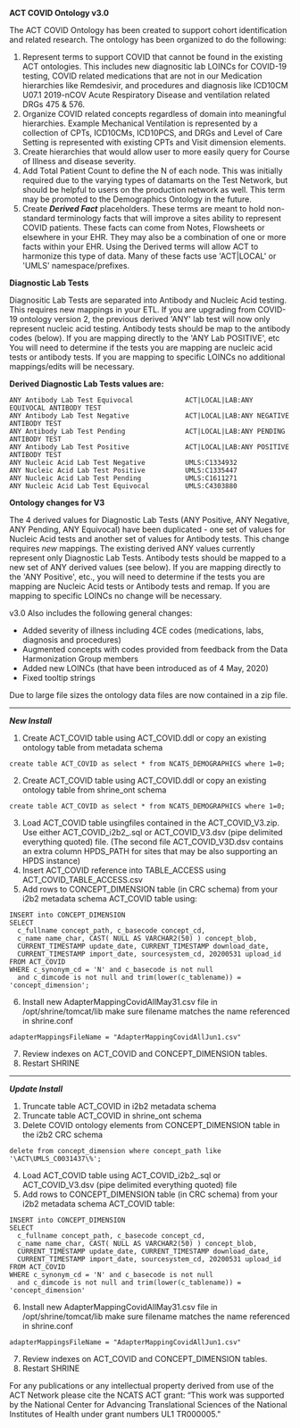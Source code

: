 
**ACT COVID Ontology v3.0**

The ACT COVID Ontology has been created to support cohort identification and related research. The ontology has been organized to do the following:
 
 1. Represent terms to support COVID that cannot be found in the existing ACT ontologies. This includes new diagnositic lab LOINCs for COVID-19 testing, COVID related medications that are not in our Medication hierarchies like Remdesivir, and procedures and diagnosis like ICD10CM U07.1 2019-nCOV Acute Respiratory Disease and ventilation related DRGs 475 & 576.  
2. Organize COVID related concepts regardless of domain into meaningful hierarchies. Example Mechanical Ventilation is represented by a collection of CPTs, ICD10CMs, ICD10PCS, and DRGs and  Level of Care Setting is represented with existing CPTs and Visit dimension elements. 
3. Create hierarchies that would allow user to more easily query for Course of Illness and disease severity. 
4. Add Total Patient Count to define the N of each node. This was initially required due to the varying types of datamarts on the Test Network, but should be helpful to users on the production network as well. This term may be promoted to the Demographics Ontology in the future.
5. Create ***Derived Fact*** placeholders. These terms are meant to hold non-standard terminology facts that will improve a sites ability to represent COVID patients. These facts can come from Notes, Flowsheets or elsewhere in your EHR. They may also be a combination of one or more facts within your EHR. Using the Derived terms will allow ACT to harmonize this type of data. Many of these facts use 'ACT|LOCAL' or 'UMLS' namespace/prefixes.

**Diagnostic Lab Tests**

Diagnositic Lab Tests are separated into Antibody and Nucleic Acid testing. This requires new mappings in your ETL. If you are upgrading from COVID-19 ontology version 2, the previous derived 'ANY' lab test will now only represent nucleic acid testing. Antibody tests should be map to the antibody codes (below). If you are mapping directly to the 'ANY Lab POSITIVE', etc You will need to determine if the tests you are mapping are nucleic acid tests or antibody tests. If you are mapping to specific LOINCs no additional mappings/edits will be necessary.

**Derived Diagnostic Lab Tests values are:**
```
ANY Antibody Lab Test Equivocal	            ACT|LOCAL|LAB:ANY EQUIVOCAL ANTIBODY TEST
ANY Antibody Lab Test Negative	            ACT|LOCAL|LAB:ANY NEGATIVE ANTIBODY TEST
ANY Antibody Lab Test Pending               ACT|LOCAL|LAB:ANY PENDING ANTIBODY TEST
ANY Antibody Lab Test Positive	            ACT|LOCAL|LAB:ANY POSITIVE ANTIBODY TEST
ANY Nucleic Acid Lab Test Negative          UMLS:C1334932
ANY Nucleic Acid Lab Test Positive          UMLS:C1335447
ANY Nucleic Acid Lab Test Pending           UMLS:C1611271
ANY Nucleic Acid Lab Test Equivocal         UMLS:C4303880
```

**Ontology changes for V3**

The 4 derived values for Diagnostic Lab Tests (ANY Positive, ANY Negative, ANY Pending, ANY Equivocal) have been duplicated - one set of values for Nucleic Acid tests and another set of values for Antibody tests. This change requires *new* mappings. The existing derived ANY values currently represent only Diagnostic Lab Tests. Antibody tests should be mapped to a new set of ANY derived values (see below). If you are mapping directly to the 'ANY Positive', etc., you will need to determine if the tests you are mapping are Nucleic Acid tests or Antibody tests and remap. If you are mapping to specific LOINCs no change will be necessary. 


v3.0 Also includes the following general changes:
- Added severity of illness including 4CE codes (medications, labs, diagnosis and procedures)
- Augmented concepts with codes provided from feedback from the Data Harmonization Group members
- Added new LOINCs (that have been introduced as of 4 May, 2020)
- Fixed tooltip strings

Due to large file sizes the ontology data files are now contained in a zip file.  

---

***New Install***

1. Create ACT_COVID table using ACT_COVID.ddl or copy an existing ontology table from metadata schema

```create table ACT_COVID as select * from NCATS_DEMOGRAPHICS where 1=0;```

2. Create ACT_COVID table using ACT_COVID.ddl or copy an existing ontology table from shrine_ont schema

```create table ACT_COVID as select * from NCATS_DEMOGRAPHICS where 1=0;```

3. Load ACT_COVID table usingfiles contained in the ACT_COVID_V3.zip. Use either ACT_COVID_i2b2_<rdb>.sql or ACT_COVID_V3.dsv (pipe delimited everything quoted) file. (The second file ACT_COVID_V3D.dsv contains an extra column HPDS_PATH for sites that may be also supporting an HPDS instance)
4. Insert ACT_COVID reference into TABLE_ACCESS using ACT_COVID_TABLE_ACCESS.csv
5. Add rows to CONCEPT_DIMENSION table (in CRC schema) from your i2b2 metadata schema ACT_COVID table using:

```
INSERT into CONCEPT_DIMENSION
SELECT 
  c_fullname concept_path, c_basecode concept_cd, 
  c_name name_char, CAST( NULL AS VARCHAR2(50) ) concept_blob, 
  CURRENT_TIMESTAMP update_date, CURRENT_TIMESTAMP download_date, 
  CURRENT_TIMESTAMP import_date, sourcesystem_cd, 20200531 upload_id
FROM ACT_COVID 
WHERE c_synonym_cd = 'N' and c_basecode is not null 
  and c_dimcode is not null and trim(lower(c_tablename)) = 'concept_dimension';
```
6. Install new AdapterMappingCovidAllMay31.csv file in /opt/shrine/tomcat/lib make sure filename matches the name referenced in shrine.conf
  
  ```adapterMappingsFileName = "AdapterMappingCovidAllJun1.csv"```
 
 7. Review indexes on ACT_COVID and CONCEPT_DIMENSION tables.
 8. Restart SHRINE
 
---

***Update Install***

1. Truncate table ACT_COVID in i2b2 metadata schema
2. Truncate table ACT_COVID in shrine_ont schema
3. Delete COVID ontology elements from CONCEPT_DIMENSION table in the i2b2 CRC schema

```delete from concept_dimension where concept_path like '\ACT\UMLS_C0031437\%';```

4. Load ACT_COVID table using ACT_COVID_i2b2_<rdb>.sql or ACT_COVID_V3.dsv (pipe delimited everything quoted) file
5. Add rows to CONCEPT_DIMENSION table (in CRC schema) from your i2b2 metadata schema ACT_COVID table:

```
INSERT into CONCEPT_DIMENSION
SELECT 
  c_fullname concept_path, c_basecode concept_cd, 
  c_name name_char, CAST( NULL AS VARCHAR2(50) ) concept_blob, 
  CURRENT_TIMESTAMP update_date, CURRENT_TIMESTAMP download_date, 
  CURRENT_TIMESTAMP import_date, sourcesystem_cd, 20200531 upload_id
FROM ACT_COVID 
WHERE c_synonym_cd = 'N' and c_basecode is not null 
  and c_dimcode is not null and trim(lower(c_tablename)) = 'concept_dimension'
```
6. Install new AdapterMappingCovidAllMay31.csv file in /opt/shrine/tomcat/lib make sure filename matches the name referenced in shrine.conf
  
  ```adapterMappingsFileName = "AdapterMappingCovidAllJun1.csv"```

7. Review indexes on ACT_COVID and CONCEPT_DIMENSION tables.
8. Restart SHRINE


For any publications or any intellectual property derived from use of the ACT Network please cite the NCATS ACT grant: “This work was supported by the National Center for Advancing Translational Sciences of the National Institutes of Health under grant numbers UL1 TR000005."

